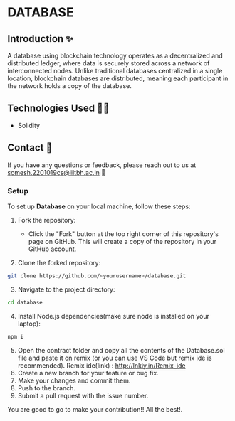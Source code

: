 # DATABASE

## Introduction ✨

A database using blockchain technology operates as a decentralized and distributed ledger, where data is securely stored across a network of interconnected nodes. Unlike traditional databases centralized in a single location, blockchain databases are distributed, meaning each participant in the network holds a copy of the database.

## Technologies Used 🧑‍💻

- Solidity

## Contact 📱

If you have any questions or feedback, please reach out to us at somesh.2201019cs@iiitbh.ac.in 📧

### Setup

To set up **Database** on your local machine, follow these steps:

1. Fork the repository:

   - Click the "Fork" button at the top right corner of this repository's page on GitHub. This will create a copy of the repository in your GitHub account.

2. Clone the forked repository:

```bash
git clone https://github.com/<yourusername>/database.git
```

3. Navigate to the project directory:

```bash
cd database
```

4. Install Node.js dependencies(make sure node is installed on your laptop):

```bash
npm i
```
5.  Open the contract folder and copy all the contents of the Database.sol file and paste it on remix (or you can use VS Code but    remix ide is recommended). Remix ide(link) : http://lnkiy.in/Remix_ide
6.  Create a new branch for your feature or bug fix.
7.  Make your changes and commit them.
8.  Push to the branch.
9.  Submit a pull request with the issue number.

You are good to go to make your contribution!! All the best!.